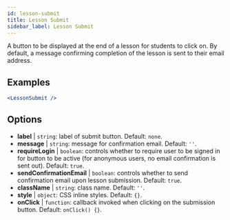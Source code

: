 ```yaml
---
id: lesson-submit 
title: Lesson Submit
sidebar_label: Lesson Submit
---
```


A button to be displayed at the end of a lesson for students to click on. By default, a message confirming completion of the lesson is sent to their email address.

## Examples

```jsx live
<LessonSubmit />
```

## Options

* __label__ | `string`: label of submit button. Default: `none`.
* __message__ | `string`: message for confirmation email. Default: `''`.
* __requireLogin__ | `boolean`: controls whether to require user to be signed in for button to be active (for anonymous users, no email confirmation is sent out). Default: `true`.
* __sendConfirmationEmail__ | `boolean`: controls whether to send confirmation email upon lesson submission. Default: `true`.
* __className__ | `string`: class name. Default: `''`.
* __style__ | `object`: CSS inline styles. Default: `{}`.
* __onClick__ | `function`: callback invoked when clicking on the submission button. Default: `onClick() {}`.
